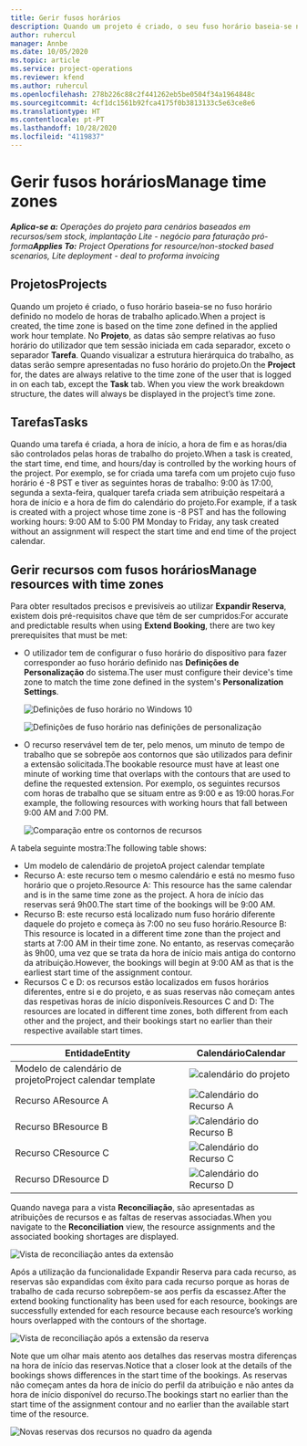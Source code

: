 ```yaml
---
title: Gerir fusos horários
description: Quando um projeto é criado, o seu fuso horário baseia-se no fuso horário definido no modelo de horas de trabalho aplicado.
author: ruhercul
manager: Annbe
ms.date: 10/05/2020
ms.topic: article
ms.service: project-operations
ms.reviewer: kfend
ms.author: ruhercul
ms.openlocfilehash: 278b226c88c2f441262eb5be0504f34a1964848c
ms.sourcegitcommit: 4cf1dc1561b92fca4175f0b3813133c5e63ce8e6
ms.translationtype: HT
ms.contentlocale: pt-PT
ms.lasthandoff: 10/28/2020
ms.locfileid: "4119837"
---
```

# <a name="manage-time-zones"></a><span data-ttu-id="a29b3-103">Gerir fusos horários</span><span class="sxs-lookup"><span data-stu-id="a29b3-103">Manage time zones</span></span>

<span data-ttu-id="a29b3-104">_**Aplica-se a:** Operações do projeto para cenários baseados em recursos/sem stock, implantação Lite - negócio para faturação pró-forma_</span><span class="sxs-lookup"><span data-stu-id="a29b3-104">_**Applies To:** Project Operations for resource/non-stocked based scenarios, Lite deployment - deal to proforma invoicing_</span></span>


## <a name="projects"></a><span data-ttu-id="a29b3-105">Projetos</span><span class="sxs-lookup"><span data-stu-id="a29b3-105">Projects</span></span>

<span data-ttu-id="a29b3-106">Quando um projeto é criado, o fuso horário baseia-se no fuso horário definido no modelo de horas de trabalho aplicado.</span><span class="sxs-lookup"><span data-stu-id="a29b3-106">When a project is created, the time zone is based on the time zone defined in the applied work hour template.</span></span> <span data-ttu-id="a29b3-107">No **Projeto**, as datas são sempre relativas ao fuso horário do utilizador que tem sessão iniciada em cada separador, exceto o separador **Tarefa**. Quando visualizar a estrutura hierárquica do trabalho, as datas serão sempre apresentadas no fuso horário do projeto.</span><span class="sxs-lookup"><span data-stu-id="a29b3-107">On the **Project** for, the dates are always relative to the time zone of the user that is logged in on each tab, except the **Task** tab. When you view the work breakdown structure, the dates will always be displayed in the project’s time zone.</span></span>

## <a name="tasks"></a><span data-ttu-id="a29b3-108">Tarefas</span><span class="sxs-lookup"><span data-stu-id="a29b3-108">Tasks</span></span>

<span data-ttu-id="a29b3-109">Quando uma tarefa é criada, a hora de início, a hora de fim e as horas/dia são controlados pelas horas de trabalho do projeto.</span><span class="sxs-lookup"><span data-stu-id="a29b3-109">When a task is created, the start time, end time, and hours/day is controlled by the working hours of the project.</span></span> <span data-ttu-id="a29b3-110">Por exemplo, se for criada uma tarefa com um projeto cujo fuso horário é -8 PST e tiver as seguintes horas de trabalho: 9:00 às 17:00, segunda a sexta-feira, qualquer tarefa criada sem atribuição respeitará a hora de início e a hora de fim do calendário do projeto.</span><span class="sxs-lookup"><span data-stu-id="a29b3-110">For example, if a task is created with a project whose time zone is -8 PST and has the following working hours: 9:00 AM to 5:00 PM Monday to Friday, any task created without an assignment will respect the start time and end time of the project calendar.</span></span>

## <a name="manage-resources-with-time-zones"></a><span data-ttu-id="a29b3-111">Gerir recursos com fusos horários</span><span class="sxs-lookup"><span data-stu-id="a29b3-111">Manage resources with time zones</span></span>

<span data-ttu-id="a29b3-112">Para obter resultados precisos e previsíveis ao utilizar **Expandir Reserva**, existem dois pré-requisitos chave que têm de ser cumpridos:</span><span class="sxs-lookup"><span data-stu-id="a29b3-112">For accurate and predictable results when using **Extend Booking**, there are two key prerequisites that must be met:</span></span>  

- <span data-ttu-id="a29b3-113">O utilizador tem de configurar o fuso horário do dispositivo para fazer corresponder ao fuso horário definido nas **Definições de Personalização** do sistema.</span><span class="sxs-lookup"><span data-stu-id="a29b3-113">The user must configure their device's time zone to match the time zone defined in the system's **Personalization Settings**.</span></span>
 
  ![Definições de fuso horário no Windows 10](media/reconcile-assignments-03.png)

  ![Definições de fuso horário nas definições de personalização](media/reconcile-assignments-04.png)
 
- <span data-ttu-id="a29b3-116">O recurso reservável tem de ter, pelo menos, um minuto de tempo de trabalho que se sobrepõe aos contornos que são utilizados para definir a extensão solicitada.</span><span class="sxs-lookup"><span data-stu-id="a29b3-116">The bookable resource must have at least one minute of working time that overlaps with the contours that are used to define the requested extension.</span></span> <span data-ttu-id="a29b3-117">Por exemplo, os seguintes recursos com horas de trabalho que se situam entre as 9:00 e as 19:00 horas.</span><span class="sxs-lookup"><span data-stu-id="a29b3-117">For example, the following resources with working hours that fall between 9:00 AM and 7:00 PM.</span></span> 

  ![Comparação entre os contornos de recursos](media/reconcile-assignments-05.png)

<span data-ttu-id="a29b3-119">A tabela seguinte mostra:</span><span class="sxs-lookup"><span data-stu-id="a29b3-119">The following table shows:</span></span>

- <span data-ttu-id="a29b3-120">Um modelo de calendário de projeto</span><span class="sxs-lookup"><span data-stu-id="a29b3-120">A project calendar template</span></span>
- <span data-ttu-id="a29b3-121">Recurso A: este recurso tem o mesmo calendário e está no mesmo fuso horário que o projeto.</span><span class="sxs-lookup"><span data-stu-id="a29b3-121">Resource A: This resource has the same calendar and is in the same time zone as the project.</span></span> <span data-ttu-id="a29b3-122">A hora de início das reservas será 9h00.</span><span class="sxs-lookup"><span data-stu-id="a29b3-122">The start time of the bookings will be 9:00 AM.</span></span>
- <span data-ttu-id="a29b3-123">Recurso B: este recurso está localizado num fuso horário diferente daquele do projeto e começa às 7:00 no seu fuso horário.</span><span class="sxs-lookup"><span data-stu-id="a29b3-123">Resource B: This resource is located in a different time zone than the project and starts at 7:00 AM in their time zone.</span></span> <span data-ttu-id="a29b3-124">No entanto, as reservas começarão às 9h00, uma vez que se trata da hora de início mais antiga do contorno da atribuição.</span><span class="sxs-lookup"><span data-stu-id="a29b3-124">However, the bookings will begin at 9:00 AM as that is the earliest start time of the assignment contour.</span></span>
- <span data-ttu-id="a29b3-125">Recursos C e D: os recursos estão localizados em fusos horários diferentes, entre si e do projeto, e as suas reservas não começam antes das respetivas horas de início disponíveis.</span><span class="sxs-lookup"><span data-stu-id="a29b3-125">Resources C and D: The resources are located in different time zones, both different from each other and the project, and their bookings start no earlier than their respective available start times.</span></span>

|<span data-ttu-id="a29b3-126">Entidade</span><span class="sxs-lookup"><span data-stu-id="a29b3-126">Entity</span></span>  |<span data-ttu-id="a29b3-127">Calendário</span><span class="sxs-lookup"><span data-stu-id="a29b3-127">Calendar</span></span>  |
|-|-|
|<span data-ttu-id="a29b3-128">Modelo de calendário de projeto</span><span class="sxs-lookup"><span data-stu-id="a29b3-128">Project calendar template</span></span>   | ![calendário do projeto](media/reconcile-assignments-06.png) |
|<span data-ttu-id="a29b3-130">Recurso A</span><span class="sxs-lookup"><span data-stu-id="a29b3-130">Resource A</span></span>  | ![Calendário do Recurso A](media/reconcile-assignments-06.png) |
|<span data-ttu-id="a29b3-132">Recurso B</span><span class="sxs-lookup"><span data-stu-id="a29b3-132">Resource B</span></span>  |  ![Calendário do Recurso B](media/reconcile-assignments-07.png) |
|<span data-ttu-id="a29b3-134">Recurso C</span><span class="sxs-lookup"><span data-stu-id="a29b3-134">Resource C</span></span>  |  ![Calendário do Recurso C](media/reconcile-assignments-08.png) |
|<span data-ttu-id="a29b3-136">Recurso D</span><span class="sxs-lookup"><span data-stu-id="a29b3-136">Resource D</span></span>  | ![Calendário do Recurso D](media/reconcile-assignments-09.png)  |
 
<span data-ttu-id="a29b3-138">Quando navega para a vista **Reconciliação**, são apresentadas as atribuições de recursos e as faltas de reservas associadas.</span><span class="sxs-lookup"><span data-stu-id="a29b3-138">When you navigate to the **Reconciliation** view, the resource assignments and the associated booking shortages are displayed.</span></span>

![Vista de reconciliação antes da extensão](media/reconcile-assignments-10.png)

<span data-ttu-id="a29b3-140">Após a utilização da funcionalidade Expandir Reserva para cada recurso, as reservas são expandidas com êxito para cada recurso porque as horas de trabalho de cada recurso sobrepõem-se aos perfis da escassez.</span><span class="sxs-lookup"><span data-stu-id="a29b3-140">After the extend booking functionality has been used for each resource, bookings are successfully extended for each resource because each resource’s working hours overlapped with the contours of the shortage.</span></span>

![Vista de reconciliação após a extensão da reserva](media/reconcile-assignments-11.png) 

<span data-ttu-id="a29b3-142">Note que um olhar mais atento aos detalhes das reservas mostra diferenças na hora de início das reservas.</span><span class="sxs-lookup"><span data-stu-id="a29b3-142">Notice that a closer look at the details of the bookings shows differences in the start time of the bookings.</span></span> <span data-ttu-id="a29b3-143">As reservas não começam antes da hora de início do perfil da atribuição e não antes da hora de início disponível do recurso.</span><span class="sxs-lookup"><span data-stu-id="a29b3-143">The bookings start no earlier than the start time of the assignment contour and no earlier than the available start time of the resource.</span></span>

![Novas reservas dos recursos no quadro da agenda](media/reconcile-assignments-12.png)
